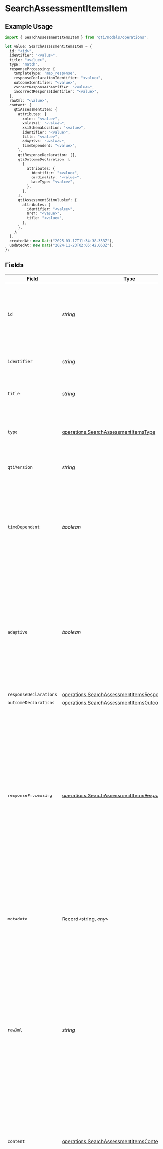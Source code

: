 # SearchAssessmentItemsItem

## Example Usage

```typescript
import { SearchAssessmentItemsItem } from "qti/models/operations";

let value: SearchAssessmentItemsItem = {
  id: "<id>",
  identifier: "<value>",
  title: "<value>",
  type: "match",
  responseProcessing: {
    templateType: "map_response",
    responseDeclarationIdentifier: "<value>",
    outcomeIdentifier: "<value>",
    correctResponseIdentifier: "<value>",
    incorrectResponseIdentifier: "<value>",
  },
  rawXml: "<value>",
  content: {
    qtiAssessmentItem: {
      attributes: {
        xmlns: "<value>",
        xmlnsXsi: "<value>",
        xsiSchemaLocation: "<value>",
        identifier: "<value>",
        title: "<value>",
        adaptive: "<value>",
        timeDependent: "<value>",
      },
      qtiResponseDeclaration: [],
      qtiOutcomeDeclaration: [
        {
          attributes: {
            identifier: "<value>",
            cardinality: "<value>",
            baseType: "<value>",
          },
        },
      ],
      qtiAssessmentStimulusRef: {
        attributes: {
          identifier: "<value>",
          href: "<value>",
          title: "<value>",
        },
      },
    },
  },
  createdAt: new Date("2025-03-17T11:34:38.353Z"),
  updatedAt: new Date("2024-11-23T02:05:42.063Z"),
};
```

## Fields

| Field                                                                                                                                                                                                                                                                                                                              | Type                                                                                                                                                                                                                                                                                                                               | Required                                                                                                                                                                                                                                                                                                                           | Description                                                                                                                                                                                                                                                                                                                        |
| ---------------------------------------------------------------------------------------------------------------------------------------------------------------------------------------------------------------------------------------------------------------------------------------------------------------------------------- | ---------------------------------------------------------------------------------------------------------------------------------------------------------------------------------------------------------------------------------------------------------------------------------------------------------------------------------- | ---------------------------------------------------------------------------------------------------------------------------------------------------------------------------------------------------------------------------------------------------------------------------------------------------------------------------------- | ---------------------------------------------------------------------------------------------------------------------------------------------------------------------------------------------------------------------------------------------------------------------------------------------------------------------------------- |
| `id`                                                                                                                                                                                                                                                                                                                               | *string*                                                                                                                                                                                                                                                                                                                           | :heavy_check_mark:                                                                                                                                                                                                                                                                                                                 | MongoDB document ID generated by the database when a new entity is added to a collection on the service provider.                                                                                                                                                                                                                  |
| `identifier`                                                                                                                                                                                                                                                                                                                       | *string*                                                                                                                                                                                                                                                                                                                           | :heavy_check_mark:                                                                                                                                                                                                                                                                                                                 | Unique identifier for the entity on the service provider.                                                                                                                                                                                                                                                                          |
| `title`                                                                                                                                                                                                                                                                                                                            | *string*                                                                                                                                                                                                                                                                                                                           | :heavy_check_mark:                                                                                                                                                                                                                                                                                                                 | Human-readable title of the entity on the service provider.                                                                                                                                                                                                                                                                        |
| `type`                                                                                                                                                                                                                                                                                                                             | [operations.SearchAssessmentItemsType](../../models/operations/searchassessmentitemstype.md)                                                                                                                                                                                                                                       | :heavy_check_mark:                                                                                                                                                                                                                                                                                                                 | Assessment item interaction types that are supported by the service provider.                                                                                                                                                                                                                                                      |
| `qtiVersion`                                                                                                                                                                                                                                                                                                                       | *string*                                                                                                                                                                                                                                                                                                                           | :heavy_minus_sign:                                                                                                                                                                                                                                                                                                                 | QTI version of the assessment item                                                                                                                                                                                                                                                                                                 |
| `timeDependent`                                                                                                                                                                                                                                                                                                                    | *boolean*                                                                                                                                                                                                                                                                                                                          | :heavy_minus_sign:                                                                                                                                                                                                                                                                                                                 | Indicates whether the candidate's response time affects the scoring or outcome of this assessment item. When true, timing data is used in response processing calculations.                                                                                                                                                        |
| `adaptive`                                                                                                                                                                                                                                                                                                                         | *boolean*                                                                                                                                                                                                                                                                                                                          | :heavy_minus_sign:                                                                                                                                                                                                                                                                                                                 | Indicates whether this assessment item adapts its presentation or behavior based on the candidate's responses. Adaptive items can modify their content, difficulty, or available options during the assessment session.                                                                                                            |
| `responseDeclarations`                                                                                                                                                                                                                                                                                                             | [operations.SearchAssessmentItemsResponseDeclaration](../../models/operations/searchassessmentitemsresponsedeclaration.md)[]                                                                                                                                                                                                       | :heavy_minus_sign:                                                                                                                                                                                                                                                                                                                 | N/A                                                                                                                                                                                                                                                                                                                                |
| `outcomeDeclarations`                                                                                                                                                                                                                                                                                                              | [operations.SearchAssessmentItemsOutcomeDeclaration](../../models/operations/searchassessmentitemsoutcomedeclaration.md)[]                                                                                                                                                                                                         | :heavy_minus_sign:                                                                                                                                                                                                                                                                                                                 | N/A                                                                                                                                                                                                                                                                                                                                |
| `responseProcessing`                                                                                                                                                                                                                                                                                                               | [operations.SearchAssessmentItemsResponseProcessing](../../models/operations/searchassessmentitemsresponseprocessing.md)                                                                                                                                                                                                           | :heavy_check_mark:                                                                                                                                                                                                                                                                                                                 | Response processing is the process by which the Delivery Engine assigns outcomes based on the candidate's responses. The outcomes may be used to provide feedback to the candidate. Response processing must only take place in direct response to a user action or in response to some expected event, such as the end of a test. |
| `metadata`                                                                                                                                                                                                                                                                                                                         | Record<string, *any*>                                                                                                                                                                                                                                                                                                              | :heavy_minus_sign:                                                                                                                                                                                                                                                                                                                 | Additional custom metadata for extending entity properties beyond standard specification for QTI entities.                                                                                                                                                                                                                         |
| `rawXml`                                                                                                                                                                                                                                                                                                                           | *string*                                                                                                                                                                                                                                                                                                                           | :heavy_check_mark:                                                                                                                                                                                                                                                                                                                 | Raw XML representation of the entity, automatically generated from the JSON or XML sent when creating entities on the service provider. The rawxml field will contain all content sent when creating the entity on the service provider. This field is stable and should be used when working within this QTI API.                 |
| `content`                                                                                                                                                                                                                                                                                                                          | [operations.SearchAssessmentItemsContent](../../models/operations/searchassessmentitemscontent.md)                                                                                                                                                                                                                                 | :heavy_check_mark:                                                                                                                                                                                                                                                                                                                 | Parsed XML content generated by the service provider. For production use, rawXml is recommended over this parsed structure.                                                                                                                                                                                                        |
| `modalFeedback`                                                                                                                                                                                                                                                                                                                    | [operations.SearchAssessmentItemsModalFeedback](../../models/operations/searchassessmentitemsmodalfeedback.md)[]                                                                                                                                                                                                                   | :heavy_minus_sign:                                                                                                                                                                                                                                                                                                                 | Modal feedback shown to candidates in popup dialogs immediately following response processing. Cannot contain interaction elements and is displayed based on outcome variable values.                                                                                                                                              |
| `feedbackInline`                                                                                                                                                                                                                                                                                                                   | [operations.SearchAssessmentItemsFeedbackInline](../../models/operations/searchassessmentitemsfeedbackinline.md)[]                                                                                                                                                                                                                 | :heavy_minus_sign:                                                                                                                                                                                                                                                                                                                 | Inline feedback embedded within interaction elements, displayed alongside choices or input areas. Provides contextual feedback.                                                                                                                                                                                                    |
| `feedbackBlock`                                                                                                                                                                                                                                                                                                                    | [operations.SearchAssessmentItemsFeedbackBlock](../../models/operations/searchassessmentitemsfeedbackblock.md)[]                                                                                                                                                                                                                   | :heavy_minus_sign:                                                                                                                                                                                                                                                                                                                 | Inline feedback embedded within interaction elements, displayed alongside choices or input areas. Provides contextual feedback.                                                                                                                                                                                                    |
| `createdAt`                                                                                                                                                                                                                                                                                                                        | [Date](https://developer.mozilla.org/en-US/docs/Web/JavaScript/Reference/Global_Objects/Date)                                                                                                                                                                                                                                      | :heavy_check_mark:                                                                                                                                                                                                                                                                                                                 | ISO 8601 timestamp when the entity was created                                                                                                                                                                                                                                                                                     |
| `updatedAt`                                                                                                                                                                                                                                                                                                                        | [Date](https://developer.mozilla.org/en-US/docs/Web/JavaScript/Reference/Global_Objects/Date)                                                                                                                                                                                                                                      | :heavy_check_mark:                                                                                                                                                                                                                                                                                                                 | ISO 8601 timestamp when the entity was last updated                                                                                                                                                                                                                                                                                |
| `v`                                                                                                                                                                                                                                                                                                                                | *number*                                                                                                                                                                                                                                                                                                                           | :heavy_minus_sign:                                                                                                                                                                                                                                                                                                                 | MongoDB version key for optimistic concurrency control                                                                                                                                                                                                                                                                             |